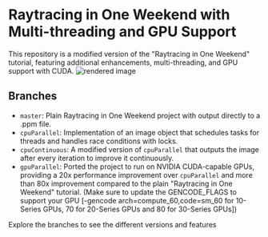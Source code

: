 # Raytracing in One Weekend with Multi-threading and GPU Support

This repository is a modified version of the "Raytracing in One Weekend" tutorial, featuring additional enhancements, multi-threading, and GPU support with CUDA.
![rendered image](RayTracingImage.png)

## Branches
- `master`: Plain Raytracing in One Weekend project with output directly to a .ppm file.
- `cpuParallel`: Implementation of an image object that schedules tasks for threads and handles race conditions with locks.
- `cpuContinuous`: A modified version of `cpuParallel` that outputs the image after every iteration to improve it continuously.
- `gpuParallel`: Ported the project to run on NVIDIA CUDA-capable GPUs, providing a 20x performance improvement over `cpuParallel` and more than 80x improvement compared to the plain "Raytracing in One Weekend" tutorial. (Make sure to update the GENCODE_FLAGS to support your GPU \[-gencode arch=compute_60,code=sm_60 for 10-Series GPUs, 70 for 20-Series GPUs and 80 for 30-Series GPUs\])

Explore the branches to see the different versions and features
